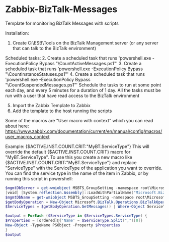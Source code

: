 # Zabbix-BizTalk-Messages
Template for monitoring BizTalk Messages with scripts

Installation:
1. Create C:\ESB\Tools on the BizTalk Management server (or any server that can talk to the BizTalk environment)

Scheduled tasks:
2. Create a scheduled task that runs 'powershell.exe -ExecutionPolicy Bypass "<path>\CountActiveMessages.ps1"' 
3. Create a scheduled task that runs 'powershell.exe -ExecutionPolicy Bypass "<path>\CountInstanceStatuses.ps1"'
4. Create a scheduled task that runs 'powershell.exe -ExecutionPolicy Bypass "<path>\CountSuspendedMessages.ps1"'
Schedule the tasks to run at some point each day, and every 5 minutes for a duration of 1 day.
All the tasks must be run with a user that have read access to the BizTalk environment

5. Import the Zabbix Template to Zabbix
6. Add the template to the host running the scripts
  
  
Some of the macros are "User macro with context" which you can read about here:
https://www.zabbix.com/documentation/current/en/manual/config/macros/user_macros_context

Example: {$ACTIVE.INST.COUNT.CRIT:"MyBT.ServiceType"} This will override the default {$ACTIVE.INST.COUNT.CRIT} macro for "MyBT.ServiceType". 
To use this you create a new macro like {$ACTIVE.INST.COUNT.CRIT:"MyBT.ServiceType"} and replace "ServiceType" with the ServiceType of the application you want to override.
You can find the service type in the name of the item in Zabbix, or by running this script in powershell:
```powershell
$mgmtDbServer = get-wmiobject MSBTS_GroupSetting -namespace root\MicrosoftBizTalkServer | select-object -expand MgmtDbServerName
[void] [System.reflection.Assembly]::LoadWithPartialName("Microsoft.BizTalk.Operations")
$mgmtDbName = get-wmiobject MSBTS_GroupSetting -namespace root\MicrosoftBizTalkServer | select-object -expand MgmtDbName
$getBodyOperation = New-Object Microsoft.BizTalk.Operations.BizTalkOperations($mgmtDbServer, $mgmtDbName)
$ServiceTypes = $getBodyOperation.GetMessages() | Where-Object ServiceType -gt "" | Select-Object ServiceType

$output = ForEach ($ServiceType in $ServiceTypes.ServiceType) {
$Properties = [ordered]@{'Name' = $ServiceType.Split(",")[0]}
New-Object -TypeName PSObject -Property $Properties
}
$output
  ```
  
